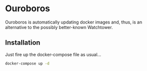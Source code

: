 # Ouroboros
Ouroboros is automatically updating docker images and, thus, is an alternative to the possibly better-known Watchtower. 

## Installation
Just fire up the docker-compose file as usual... 

````bash 
docker-compose up -d
````
